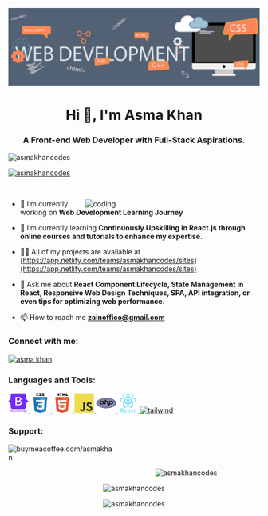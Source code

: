 ![logo](https://github.com/AsmaKhanCodes/AsmaKhanCodes/blob/main/banner-github.gif)
<h1 align="center">Hi 👋, I'm Asma Khan</h1>
<h3 align="center">A Front-end Web Developer with Full-Stack Aspirations.</h3>

<p align="left"> <img src="https://komarev.com/ghpvc/?username=asmakhancodes&label=Profile%20views&color=0e75b6&style=flat" alt="asmakhancodes" /> </p>

<p align="left"> <a href="https://github.com/ryo-ma/github-profile-trophy"><img src="https://github-profile-trophy.vercel.app/?username=asmakhancodes" alt="asmakhancodes" /></a> </p>

<p align="left"> <a href="https://twitter.com/" target="blank"><img src="https://img.shields.io/twitter/follow/?logo=twitter&style=for-the-badge" alt="" /></a> </p>

<img align="right" alt="coding" width="350" src="https://cdn.dribbble.com/users/4055494/screenshots/15215756/media/d2b66c4ca0192aa26d103448b3d1518b.gif" />

- 🔭 I’m currently working on **Web Development Learning Journey**

- 🌱 I’m currently learning **Continuously Upskilling in React.js through online courses and tutorials to enhance my expertise.**

- 👨‍💻 All of my projects are available at [https://app.netlify.com/teams/asmakhancodes/sites](https://app.netlify.com/teams/asmakhancodes/sites)

- 💬 Ask me about **React Component Lifecycle, State Management in React, Responsive Web Design Techniques, SPA, API integration, or even tips for optimizing web performance.**

- 📫 How to reach me **zainoffico@gmail.com**

<h3 align="left">Connect with me:</h3>
<p align="left">
<a href="https://www.linkedin.com/in/asma-khan-aa5701260/" target="blank">
  <img align="center" src="https://raw.githubusercontent.com/rahuldkjain/github-profile-readme-generator/master/src/images/icons/Social/linked-in-alt.svg" alt="asma khan" height="30" width="40" />
</a>

</p>

<h3 align="left">Languages and Tools:</h3>
<p align="left"> 
  <a href="https://getbootstrap.com" target="_blank" rel="noreferrer"> 
    <img src="https://raw.githubusercontent.com/devicons/devicon/master/icons/bootstrap/bootstrap-plain-wordmark.svg" alt="bootstrap" width="40" height="40"/> 
  </a> 
  <a href="https://www.w3schools.com/css/" target="_blank" rel="noreferrer"> 
    <img src="https://raw.githubusercontent.com/devicons/devicon/master/icons/css3/css3-original-wordmark.svg" alt="css3" width="40" height="40"/> 
  </a> 
  <a href="https://www.w3.org/html/" target="_blank" rel="noreferrer"> 
    <img src="https://raw.githubusercontent.com/devicons/devicon/master/icons/html5/html5-original-wordmark.svg" alt="html5" width="40" height="40"/> 
  </a> 
  <a href="https://developer.mozilla.org/en-US/docs/Web/JavaScript" target="_blank" rel="noreferrer"> 
    <img src="https://raw.githubusercontent.com/devicons/devicon/master/icons/javascript/javascript-original.svg" alt="javascript" width="40" height="40"/> 
  </a> 
  <a href="https://www.php.net" target="_blank" rel="noreferrer"> 
    <img src="https://raw.githubusercontent.com/devicons/devicon/master/icons/php/php-original.svg" alt="php" width="40" height="40"/> 
  </a> 
  <a href="https://reactjs.org/" target="_blank" rel="noreferrer"> 
    <img src="https://raw.githubusercontent.com/devicons/devicon/master/icons/react/react-original-wordmark.svg" alt="react" width="40" height="40"/> 
  </a> 
  <a href="https://tailwindcss.com/" target="_blank" rel="noreferrer"> 
    <img src="https://www.vectorlogo.zone/logos/tailwindcss/tailwindcss-icon.svg" alt="tailwind" width="40" height="40"/> 
  </a> 
</p>

<h3 align="left">Support:</h3>
<p>
  <a href="buymeacoffee.com/asmakhan"> 
    <img align="left" src="https://cdn.buymeacoffee.com/buttons/v2/default-yellow.png" height="50" width="210" alt="buymeacoffee.com/asmakhan" />
  </a>
</p>
<br><br>

<div align="center">
  <p>
    <img src="https://github-readme-stats.vercel.app/api/top-langs?username=asmakhancodes&show_icons=true&locale=en&layout=compact" alt="asmakhancodes" />
  </p>
  <p>
    <img src="https://github-readme-stats.vercel.app/api?username=asmakhancodes&show_icons=true&locale=en" alt="asmakhancodes" />
  </p>
  <p>
    <img src="https://github-readme-streak-stats.herokuapp.com/?user=asmakhancodes&" alt="asmakhancodes" />
  </p>
</div>
